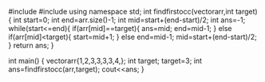 #include <iostream>
#include<vector>
using namespace std;
int findfirstocc(vector<int>arr,int target){
 int start=0;
 int end=arr.size()-1;
  int mid=start+(end-start)/2;
  int ans=-1;
  while(start<=end){
    if(arr[mid]==target){
      ans=mid;
      end=mid-1;
    }
    else if(arr[mid]<target){
      start=mid+1;
    }
    else
      end=mid-1;
    mid=start+(end-start)/2;
  }
  return ans;
}

int main() {
  vector<int>arr{1,2,3,3,3,3,4,};
  int target;
  target=3;
  int ans=findfirstocc(arr,target);
  cout<<ans;
}
